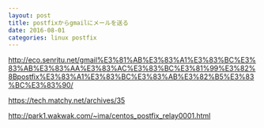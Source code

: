 ```yaml
---
layout: post
title: postfixからgmailにメールを送る
date: 2016-08-01
categories: linux postfix
---
```


http://eco.senritu.net/gmail%E3%81%AB%E3%83%A1%E3%83%BC%E3%83%AB%E3%83%AA%E3%83%AC%E3%83%BC%E3%81%99%E3%82%8Bpostfix%E3%83%A1%E3%83%BC%E3%83%AB%E3%82%B5%E3%83%BC%E3%83%90/


https://tech.matchy.net/archives/35

http://park1.wakwak.com/~ima/centos_postfix_relay0001.html
